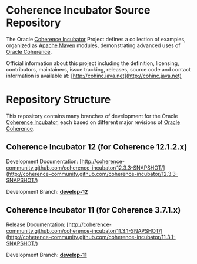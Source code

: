 Coherence Incubator Source Repository
=====================================

The Oracle [Coherence Incubator](http://cohinc.java.net) Project defines a collection of
examples, organized as [Apache Maven](http://maven.apache.org/) modules, demonstrating
advanced uses of [Oracle Coherence](http://www.oracle.com/technology/products/coherence/index.html).

Official information about this project including the definition, licensing, contributors, 
maintainers, issue tracking, releases, source code and contact information is available at:
[http://cohinc.java.net](http://cohinc.java.net)

Repository Structure
====================

This repository contains many branches of development for the Oracle [Coherence Incubator](http://cohinc.java.net), 
each based on different major revisions of [Oracle Coherence](http://www.oracle.com/technology/products/coherence/index.html).

Coherence Incubator 12 (for Coherence 12.1.2.x)
----------------------------------------------

Development Documentation: [http://coherence-community.github.com/coherence-incubator/12.3.3-SNAPSHOT/](http://coherence-community.github.com/coherence-incubator/12.3.3-SNAPSHOT/)

Development Branch: [**develop-12**](https://github.com/coherence-community/coherence-incubator/tree/develop-12) 

Coherence Incubator 11 (for Coherence 3.7.1.x)
----------------------------------------------

Release Documentation: [http://coherence-community.github.com/coherence-incubator/11.3.1-SNAPSHOT/](http://coherence-community.github.com/coherence-incubator/11.3.1-SNAPSHOT/)

Development Branch: [**develop-11**](https://github.com/coherence-community/coherence-incubator/tree/develop-11) 
